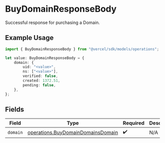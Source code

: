 # BuyDomainResponseBody

Successful response for purchasing a Domain.

## Example Usage

```typescript
import { BuyDomainResponseBody } from "@vercel/sdk/models/operations";

let value: BuyDomainResponseBody = {
    domain: {
        uid: "<value>",
        ns: ["<value>"],
        verified: false,
        created: 1372.51,
        pending: false,
    },
};
```

## Fields

| Field                                                                                  | Type                                                                                   | Required                                                                               | Description                                                                            |
| -------------------------------------------------------------------------------------- | -------------------------------------------------------------------------------------- | -------------------------------------------------------------------------------------- | -------------------------------------------------------------------------------------- |
| `domain`                                                                               | [operations.BuyDomainDomainsDomain](../../models/operations/buydomaindomainsdomain.md) | :heavy_check_mark:                                                                     | N/A                                                                                    |
